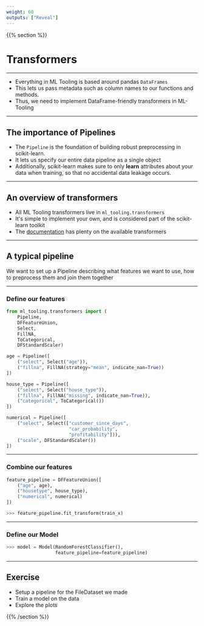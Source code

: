 ```yaml
---
weight: 60
outputs: ["Reveal"]
---
```


{{% section %}}

# Transformers

---

- Everything in ML Tooling is based around pandas `DataFrames`
- This lets us pass metadata such as column names to our functions and methods.
- Thus, we need to implement DataFrame-friendly transformers in ML-Tooling

---

## The importance of Pipelines

- The `Pipeline`  is the foundation of building robust preprocessing in scikit-learn.
- It lets us specify our entire data pipeline as a single object
- Additionally, scikit-learn makes sure to only **learn** attributes about your data when training, so that no accidental data leakage occurs.

---

## An overview of transformers

- All ML Tooling transformers live in `ml_tooling.transformers`
- It's simple to implement your own, and is considered part of the scikit-learn toolkit
- The [documentation](https://ml-tooling.readthedocs.io/en/stable/transformers.html) has plenty on the available transformers

---

## A typical pipeline

We want to set up a Pipeline describing what features we want to use, how to preprocess them and join them together

---

### Define our features

```python
from ml_tooling.transformers import (
    Pipeline,
    DFFeatureUnion,
    Select,
    FillNA,
    ToCategorical,
    DFStandardScaler)

age = Pipeline([
    ("select", Select("age")),
    ("fillna", FillNA(strategy="mean", indicate_nan=True))
])

house_type = Pipeline([
    ("select", Select("house_type")),
    ("fillna", FillNA("missing", indicate_nan=True)),
    ("categorical", ToCategorical())
])

numerical = Pipeline([
    ("select", Select(["customer_since_days",
                       "car_probability",
                       "profitability"])),
    ("scale", DFStandardScaler())
])
```

---

### Combine our features

```python
feature_pipeline = DFFeatureUnion([
    ("age", age),
    ("housetype", house_type),
    ("numerical", numerical)
])

>>> feature_pipeline.fit_transform(train_x)
```

---

### Define our Model

```python
>>> model = Model(RandomForestClassifier(),
                  feature_pipeline=feature_pipeline)
```

---

## Exercise

- Setup a pipeline for the FileDataset we made
- Train a model on the data
- Explore the plots

{{% /section %}}